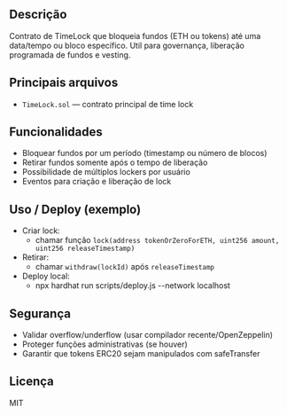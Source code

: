 
Descrição
---------
Contrato de TimeLock que bloqueia fundos (ETH ou tokens) até uma data/tempo ou bloco específico. Util para governança, liberação programada de fundos e vesting.

Principais arquivos
-------------------
- `TimeLock.sol` — contrato principal de time lock


Funcionalidades
---------------
- Bloquear fundos por um período (timestamp ou número de blocos)
- Retirar fundos somente após o tempo de liberação
- Possibilidade de múltiplos lockers por usuário
- Eventos para criação e liberação de lock

Uso / Deploy (exemplo)
----------------------
- Criar lock:
  - chamar função `lock(address tokenOrZeroForETH, uint256 amount, uint256 releaseTimestamp)`
- Retirar:
  - chamar `withdraw(lockId)` após `releaseTimestamp`
- Deploy local:
  - npx hardhat run scripts/deploy.js --network localhost


Segurança
--------
- Validar overflow/underflow (usar compilador recente/OpenZeppelin)
- Proteger funções administrativas (se houver)
- Garantir que tokens ERC20 sejam manipulados com safeTransfer

Licença
-------
MIT
